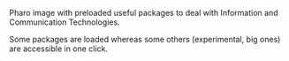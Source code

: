 Pharo image with preloaded useful packages to deal with Information and Communication Technologies.

Some packages are loaded whereas some others (experimental, big ones) are accessible in one click.
